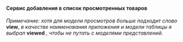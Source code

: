 #### Сервис добавления в список просмотренных товаров

_Примечание: хотя для модели просмотров больше подходит слово_ __view__,
_в качестве наименования приложения и модели таблицы я выбрал_ __viewed__ _, чтобы не путать_
_с моделями представлений._